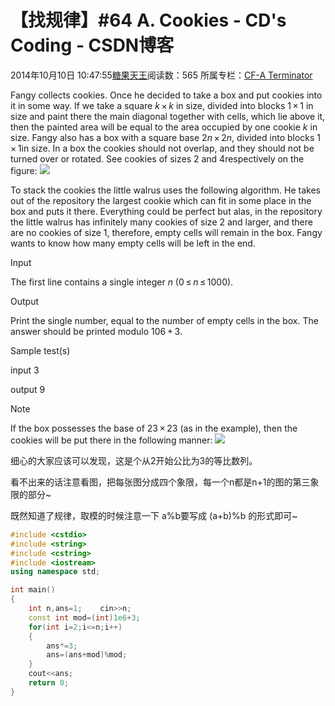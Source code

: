 # 【找规律】#64 A. Cookies - CD's Coding - CSDN博客





2014年10月10日 10:47:55[糖果天王](https://me.csdn.net/okcd00)阅读数：565
所属专栏：[CF-A Terminator](https://blog.csdn.net/column/details/cf-amaster.html)


















Fangy collects cookies. Once he decided to take a box and put cookies into it in some way. If we take a square *k* × *k* in size, divided into blocks 1 × 1 in
 size and paint there the main diagonal together with cells, which lie above it, then the painted area will be equal to the area occupied by one cookie *k* in
 size. Fangy also has a box with a square base 2*n* × 2*n*,
 divided into blocks 1 × 1in size. In a box the cookies should not overlap, and they should not be turned over or rotated. See cookies of sizes 2 and 4respectively
 on the figure:
![](http://espresso.codeforces.com/70aa0ac6c7fc89720c6c9afecd519aea52c62a1c.png)

To stack the cookies the little walrus uses the following algorithm. He takes out of the repository the largest cookie which can fit in some place in the box and puts it there. Everything could be perfect but alas, in the repository the little walrus has infinitely
 many cookies of size 2 and larger, and there are no cookies of size 1,
 therefore, empty cells will remain in the box. Fangy wants to know how many empty cells will be left in the end.




Input


The first line contains a single integer *n* (0 ≤ *n* ≤ 1000).




Output


Print the single number, equal to the number of empty cells in the box. The answer should be printed modulo 106 + 3.




Sample test(s)




input
3




output
9





Note


If the box possesses the base of 23 × 23 (as
 in the example), then the cookies will be put there in the following manner:
![](http://espresso.codeforces.com/f753f6b8573ff0efacc4aadca43dd2668f20bc20.png)












细心的大家应该可以发现，这是个从2开始公比为3的等比数列。

看不出来的话注意看图，把每张图分成四个象限，每一个n都是n+1的图的第三象限的部分~

既然知道了规律，取模的时候注意一下 a%b要写成 (a+b)%b 的形式即可~



```cpp
#include <cstdio>
#include <string>
#include <cstring> 
#include <iostream>
using namespace std;

int main()
{
	int n,ans=1;	cin>>n;
	const int mod=(int)1e6+3;
	for(int i=2;i<=n;i++) 
	{
		ans*=3;
		ans=(ans+mod)%mod;
	}
	cout<<ans; 
	return 0;
}
```











